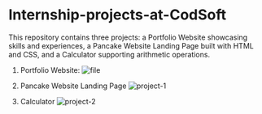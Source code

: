 # Internship-projects-at-CodSoft
This repository contains three projects: a Portfolio Website showcasing skills and experiences, a Pancake Website Landing Page built with HTML and CSS, and a Calculator supporting arithmetic operations. 

1. Portfolio Website:
![file](https://github.com/Salonnii/Internship-projects-at-CodSoft/assets/119034964/2ecf5ec8-d9c8-4b80-8ef6-983970b32948)

2. Pancake Website Landing Page
![project-1](https://github.com/Salonnii/Internship-projects-at-CodSoft/assets/119034964/e5a7f644-abd7-49b7-9d40-1c25128ed8a8)

3. Calculator
![project-2](https://github.com/Salonnii/Internship-projects-at-CodSoft/assets/119034964/92a0f38a-218c-4605-a8c9-bcfb019cb794)
